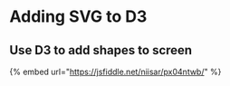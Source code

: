 # Adding SVG to D3

## Use D3 to add shapes to screen

{% embed url="https://jsfiddle.net/niisar/px04ntwb/" %}







